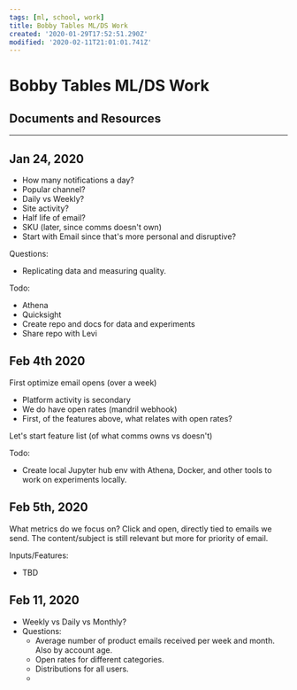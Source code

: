 ```yaml
---
tags: [ml, school, work]
title: Bobby Tables ML/DS Work
created: '2020-01-29T17:52:51.290Z'
modified: '2020-02-11T21:01:01.741Z'
---
```


# Bobby Tables ML/DS Work


## Documents and Resources


---

## Jan 24, 2020
- How many notifications a day?
- Popular channel?
- Daily vs Weekly?
- Site activity? 
- Half life of email?
- SKU (later, since comms doesn't own)
- Start with Email since that's more personal and disruptive? 

Questions: 
- Replicating data and measuring quality. 

Todo: 
- Athena
- Quicksight
- Create repo and docs for data and experiments 
- Share repo with Levi 

## Feb 4th 2020

First optimize email opens (over a week)
- Platform activity is secondary
- We do have open rates (mandril webhook)
- First, of the features above, what relates with open rates?

Let's start feature list (of what comms owns vs doesn't)

Todo: 
- Create local Jupyter hub env with Athena, Docker, and other tools to work on experiments locally. 

## Feb 5th, 2020
What metrics do we focus on? Click and open, directly tied to emails we send. The content/subject is still relevant but more for priority of email. 

Inputs/Features:
-  TBD

## Feb 11, 2020
- Weekly vs Daily vs Monthly? 
- Questions: 
  - Average number of product emails received per week and month. Also by account age. 
  - Open rates for different categories. 
  - Distributions for all users. 
  - 




